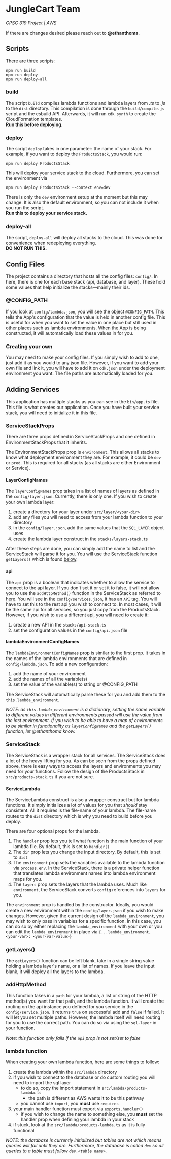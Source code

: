 # JungleCart Team
*CPSC 319 Project | AWS*

If there are changes desired please reach out to **@ethanthoma**.

## Scripts

There are three scripts:
```
npm run build
npm run deploy
npm run deploy-all
```

### build

The script ``build`` compiles lambda functions and lambda layers from *.ts* to *.js* to the `dist` directory.
This compilation is done through the `build/compile.js` script and the esbuild API.
Afterwards, it will run `cdk synth` to create the CloudFormation templates.  
**Run this before deploying.**

### deploy

The script ``deploy`` takes in one parameter: the name of your stack. 
For example, if you want to deploy the `ProductsStack`, you would run:

``npm run deploy ProductsStack``

This will deploy your service stack to the cloud.
Furthermore, you can set the environment via

``npm run deploy ProductsStack --context env=dev``

There is only the `dev` environment setup at the moment but this may change.
It is also the default environment, so you can not include it when you run the script.  
**Run this to deploy your service stack.**

### deploy-all

The script, ``deploy-all`` will deploy all stacks to the cloud.
This was done for convenience when redeploying everything.   
**DO NOT RUN THIS.**

## Config Files

The project contains a directory that hosts all the config files: `config/`.
In here, there is one for each base stack (api, database, and layer).
These hold some values that help initialize the stacks—mainly their ids.

### @CONFIG_PATH

If you look at `config/lambda.json`, you will see the object `@CONFIG_PATH`.
This tells the App's configuration that the value is held in another config file.
This is useful for when you want to set the value in one place but still used in other places such as lambda environments.
When the App is being constructed, it will automatically load these values in for you.

### Creating your own

You may need to make your config files.
If you simply wish to add to one, just add it as you would to any json file.
However, if you want to add your own file and link it, you will have to add it on `cdk.json` under the deployment environment you want.
The file paths are automatically loaded for you.

## Adding Services

This application has multiple stacks as you can see in the `bin/app.ts` file. 
This file is what creates our application.
Once you have built your service stack, you will need to initialize it in this file.

### ServiceStackProps

There are three props defined in ServiceStackProps and one defined in EnvironmentStackProps that it inherits.

The EnvironmentStackProps prop is `environment`. 
This allows all stacks to know what deployment environment they are.
For example, it could be `dev` or `prod`. 
This is required for all stacks (as all stacks are either Environment or Service).

#### LayerConfigNames

The `layerConfigNames` prop takes in a list of names of layers as defined in the `config/layer.json`.
Currently, there is only one.
If you wish to create your own lambda layer:

1. create a directory for your layer under `src/layer/<your-dir>`
2. add any files you will need to access from your lambda function to your directory
3. in the `config/layer.json`, add the same values that the `SQL_LAYER` object uses
4. create the lambda layer construct in the `stacks/layers-stack.ts`

After these steps are done, you can simply add the name to list and the ServiceStack will parse it for you.
You will use the ServiceStack function `getLayers()` which is found [below](#getlayers--).

#### api

The `api` prop is a boolean that indicates whether to allow the service to connect to the api layer.
If you don't set it or set it to false, it will not allow you to use the `addHttpMethod()` function in the ServiceStack as referred to [here](#addhttpmethod).
You will see in the `config/services.json`, it has an `API` tag.
You will have to set this to the rest api you wish to connect to.
In most cases, it will be the same api for all services, so you just copy from the ProductsStack.
However, if you wish to use a different api, you will need to create it:

1. create a new API in the `stacks/api-stack.ts`
2. set the configuration values in the `config/api.json` file

#### lambdaEnvironmentConfigNames

The `lambdaEnvironmentConfigNames` prop is similar to the first prop.
It takes in the names of the lambda environments that are defined in `config/lambda.json`.
To add a new configuration:

1. add the name of your environment
2. add the names of all the variable(s) 
3. set the value of the variable(s) to string or @CONFIG_PATH

The ServiceStack will automatically parse these for you and add them to the `this.lambda_environment`.

*NOTE: as `this.lambda_environment` is a dictionary, setting the same variable to different values in different environments passed will use the value from the last environment.
If you wish to be able to have a map of environments to be similar in functionality as `layerConfigNames` and the `getLayers()` function, let @ethanthoma know.*

### ServiceStack

The ServiceStack is a wrapper stack for all services.
The ServiceStack does a lot of the heavy lifting for you.
As can be seen from the props defined above, there is easy ways to access the layers and environments you may need for your functions.
Follow the design of the ProductsStack in `src/products-stack.ts` if you are not sure.

#### ServiceLambda

The ServiceLambda construct is also a wrapper construct but for lambda functions.
It simply initializes a lot of values for you that *should* stay consistent.
All it requires is the file-name of your lambda.
The file-name routes to the `dist` directory which is why you need to build before you deploy.

There are four optional props for the lambda.
1. The `handler` prop lets you tell what function is the main function of your lambda file. By default, this is set to `handler()`
2. The `dir` prop lets you change the input directory. By default, this is set to `dist`
3. The `environment` prop sets the variables available to the lambda function via `process.env`. In the ServiceStack, there is a private helper function that translates lambda environment names into lambda environment maps for you.
4. The `layers` prop sets the layers that the lambda uses. Much like `environment`, the ServiceStack converts `config` references into `layers` for you.

The `environment` prop is handled by the constructor.
Ideally, you would create a new environment within the `config/layer.json` if you wish to make changes.
However, given the current design of the `lambda_environment`, you may wish to only pass in variables for a specific function.
In this case, you can do so by either replacing the `lambda_environment` with your own or you can edit the `lambda_environment` in place via `{...lambda_environment, <your-var>: <your-var-value>}`

### getLayers()

The `getLayers()` function can be left blank, take in a single string value holding a lambda layer's name, or a list of names.
If you leave the input blank, it will deploy all the layers to the lambda.

### addHttpMethod

This function takes in a `path` for your lambda, a list or string of the HTTP method(s) you want for that path, and the lambda function.
It will create the routing on the api instance you defined for you service in the `config/service.json`.
It returns `true` on successful add and `false` if failed.
It will let you set multiple paths.
However, the lambda itself will need routing for you to use the correct path.
You can do so via using the `sql-layer` in your function.

*Note: this function only fails if the `api` prop is not set/set to false*

### lambda function

When creating your own lambda function, here are some things to follow:

1. create the lambda within the `src/lambda` directory
2. if you wish to connect to the database or do custom routing you will need to import the sql layer
   - to do so, copy the import statement in `src/lambda/products-lambda.ts`
     - the path is different as AWS wants it to be this pathway
   - you cannot use `import`, you **must** use `requires`
3. your main handler function must export via `exports.handler()`
   - if you wish to change the name to something else, you **must** set the handler prop when defining your lambda in your stack
4. if stuck, look at the `src/lambda/products-lambda.ts` as it is fully functional

*NOTE: the database is currently initialized but tables are not which means queries will fail until they are.
Furthermore, the database is called `dev` so all queries to a table must follow `dev.<table name>`.*
